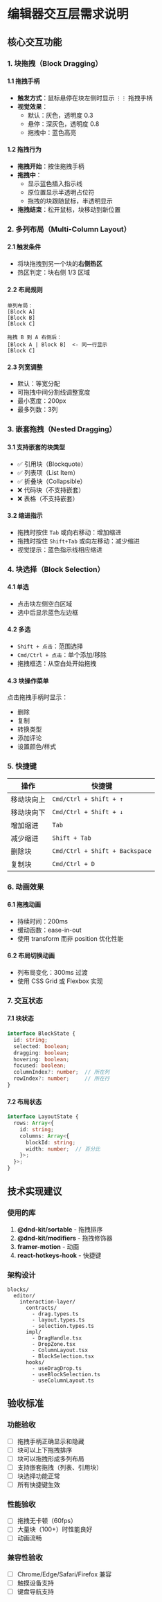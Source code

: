 # 编辑器交互层需求说明

## 核心交互功能

### 1. 块拖拽（Block Dragging）

#### 1.1 拖拽手柄
- **触发方式**：鼠标悬停在块左侧时显示 `⋮⋮` 拖拽手柄
- **视觉效果**：
  - 默认：灰色，透明度 0.3
  - 悬停：深灰色，透明度 0.8
  - 拖拽中：蓝色高亮

#### 1.2 拖拽行为
- **拖拽开始**：按住拖拽手柄
- **拖拽中**：
  - 显示蓝色插入指示线
  - 原位置显示半透明占位符
  - 拖拽的块跟随鼠标，半透明显示
- **拖拽结束**：松开鼠标，块移动到新位置

### 2. 多列布局（Multi-Column Layout）

#### 2.1 触发条件
- 将块拖拽到另一个块的**右侧热区**
- 热区判定：块右侧 1/3 区域

#### 2.2 布局规则
```
单列布局：
[Block A]
[Block B]
[Block C]

拖拽 B 到 A 右侧后：
[Block A | Block B]  <- 同一行显示
[Block C]
```

#### 2.3 列宽调整
- 默认：等宽分配
- 可拖拽中间分割线调整宽度
- 最小宽度：200px
- 最多列数：3列

### 3. 嵌套拖拽（Nested Dragging）

#### 3.1 支持嵌套的块类型
- ✅ 引用块（Blockquote）
- ✅ 列表项（List Item）
- ✅ 折叠块（Collapsible）
- ❌ 代码块（不支持嵌套）
- ❌ 表格（不支持嵌套）

#### 3.2 缩进指示
- 拖拽时按住 `Tab` 或向右移动：增加缩进
- 拖拽时按住 `Shift+Tab` 或向左移动：减少缩进
- 视觉提示：蓝色指示线相应缩进

### 4. 块选择（Block Selection）

#### 4.1 单选
- 点击块左侧空白区域
- 选中后显示蓝色左边框

#### 4.2 多选
- `Shift + 点击`：范围选择
- `Cmd/Ctrl + 点击`：单个添加/移除
- 拖拽框选：从空白处开始拖拽

#### 4.3 块操作菜单
点击拖拽手柄时显示：
- 删除
- 复制
- 转换类型
- 添加评论
- 设置颜色/样式

### 5. 快捷键

| 操作 | 快捷键 |
|------|--------|
| 移动块向上 | `Cmd/Ctrl + Shift + ↑` |
| 移动块向下 | `Cmd/Ctrl + Shift + ↓` |
| 增加缩进 | `Tab` |
| 减少缩进 | `Shift + Tab` |
| 删除块 | `Cmd/Ctrl + Shift + Backspace` |
| 复制块 | `Cmd/Ctrl + D` |

### 6. 动画效果

#### 6.1 拖拽动画
- 持续时间：200ms
- 缓动函数：ease-in-out
- 使用 transform 而非 position 优化性能

#### 6.2 布局切换动画
- 列布局变化：300ms 过渡
- 使用 CSS Grid 或 Flexbox 实现

### 7. 交互状态

#### 7.1 块状态
```typescript
interface BlockState {
  id: string;
  selected: boolean;
  dragging: boolean;
  hovering: boolean;
  focused: boolean;
  columnIndex?: number;  // 所在列
  rowIndex?: number;     // 所在行
}
```

#### 7.2 布局状态
```typescript
interface LayoutState {
  rows: Array<{
    id: string;
    columns: Array<{
      blockId: string;
      width: number;  // 百分比
    }>;
  }>;
}
```

## 技术实现建议

### 使用的库
1. **@dnd-kit/sortable** - 拖拽排序
2. **@dnd-kit/modifiers** - 拖拽修饰器
3. **framer-motion** - 动画
4. **react-hotkeys-hook** - 快捷键

### 架构设计
```
blocks/
  editor/
    interaction-layer/
      contracts/
        - drag.types.ts
        - layout.types.ts
        - selection.types.ts
      impl/
        - DragHandle.tsx
        - DropZone.tsx
        - ColumnLayout.tsx
        - BlockSelection.tsx
      hooks/
        - useDragDrop.ts
        - useBlockSelection.ts
        - useColumnLayout.ts
```

## 验收标准

### 功能验收
- [ ] 拖拽手柄正确显示和隐藏
- [ ] 块可以上下拖拽排序
- [ ] 块可以拖拽形成多列布局
- [ ] 支持嵌套拖拽（列表、引用块）
- [ ] 块选择功能正常
- [ ] 所有快捷键生效

### 性能验收
- [ ] 拖拽无卡顿（60fps）
- [ ] 大量块（100+）时性能良好
- [ ] 动画流畅

### 兼容性验收
- [ ] Chrome/Edge/Safari/Firefox 兼容
- [ ] 触摸设备支持
- [ ] 键盘导航支持
